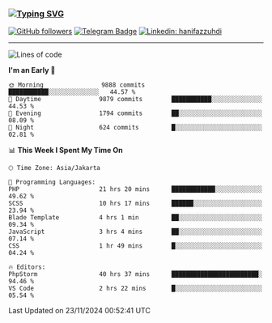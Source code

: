### [![Typing SVG](https://readme-typing-svg.herokuapp.com?font=lato&size=22&lines=Hi+There+👋)](https://git.io/typing-svg) 

[![GitHub followers](https://img.shields.io/github/followers/hanifazzuhdi?label=Follow&style=social)](https://github.com/hanifazzuhdi/?tab=follow) 
[![Telegram Badge](https://img.shields.io/badge/-hanif0198-blue?style=social&logo=telegram&link=https://www.t.me/hanif0198/)](https://www.t.me/hanif0198/) 
[![Linkedin: hanifazzuhdi](https://img.shields.io/badge/-hanifazzuhdi-blue?style=flat-square&logo=Linkedin&logoColor=white&link=https://www.linkedin.com/in/hanif-az-zuhdi-69688019b/)](https://www.linkedin.com/in/hanif-az-zuhdi-69688019b/) 

<hr/>

<!--START_SECTION:waka-->
![Lines of code](https://img.shields.io/badge/From%20Hello%20World%20I%27ve%20Written-73.9%20million%20lines%20of%20code-blue)

**I'm an Early 🐤** 

```text
🌞 Morning                9888 commits        ███████████░░░░░░░░░░░░░░   44.57 % 
🌆 Daytime                9879 commits        ███████████░░░░░░░░░░░░░░   44.53 % 
🌃 Evening                1794 commits        ██░░░░░░░░░░░░░░░░░░░░░░░   08.09 % 
🌙 Night                  624 commits         █░░░░░░░░░░░░░░░░░░░░░░░░   02.81 % 
```


📊 **This Week I Spent My Time On** 

```text
🕑︎ Time Zone: Asia/Jakarta

💬 Programming Languages: 
PHP                      21 hrs 20 mins      ████████████░░░░░░░░░░░░░   49.62 % 
SCSS                     10 hrs 17 mins      ██████░░░░░░░░░░░░░░░░░░░   23.94 % 
Blade Template           4 hrs 1 min         ██░░░░░░░░░░░░░░░░░░░░░░░   09.34 % 
JavaScript               3 hrs 4 mins        ██░░░░░░░░░░░░░░░░░░░░░░░   07.14 % 
CSS                      1 hr 49 mins        █░░░░░░░░░░░░░░░░░░░░░░░░   04.24 % 

🔥 Editors: 
PhpStorm                 40 hrs 37 mins      ████████████████████████░   94.46 % 
VS Code                  2 hrs 22 mins       █░░░░░░░░░░░░░░░░░░░░░░░░   05.54 % 
```


 Last Updated on 23/11/2024 00:52:41 UTC
<!--END_SECTION:waka-->

